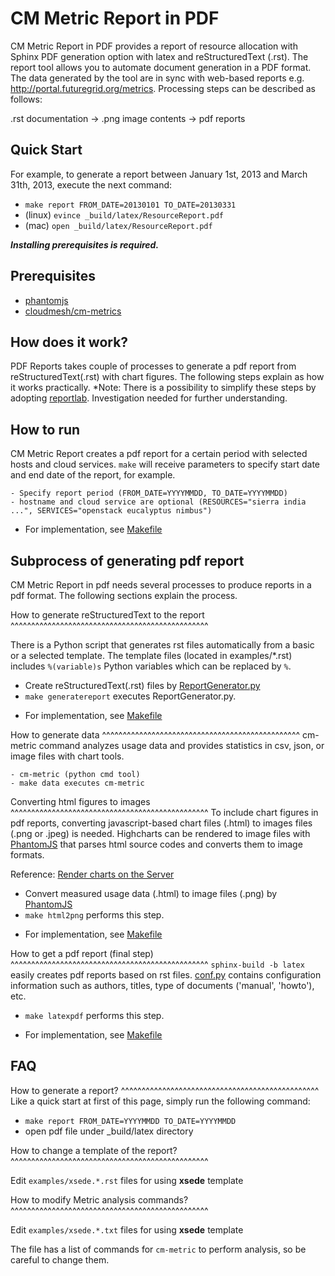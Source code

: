 CM Metric Report in PDF
===========================

CM Metric Report in PDF provides a report of resource allocation with Sphinx PDF generation option with latex and reStructuredText (.rst). The report tool allows you to automate document generation in a PDF format. The data generated by the tool are in sync with web-based reports e.g. http://portal.futuregrid.org/metrics. Processing steps can be described as follows:

.rst documentation -> .png image contents -> pdf reports

Quick Start
-------------
For example, to generate a report between January 1st, 2013 and March 31th, 2013, execute the next command:

- ```make report FROM_DATE=20130101 TO_DATE=20130331```
- (linux) ```evince _build/latex/ResourceReport.pdf```
- (mac) ```open _build/latex/ResourceReport.pdf```

***Installing prerequisites is required.***

Prerequisites
--------------
- [phantomjs](http://phantomjs.org/)
- [cloudmesh/cm-metrics](/)

How does it work?
------------------
PDF Reports takes couple of processes to generate a pdf report from reStructuredText(.rst) with chart figures. The following steps explain as how it works practically.
*Note: There is a possibility to simplify these steps by adopting [reportlab](https://bitbucket.org/rptlab/reportlab). Investigation needed for further understanding.


How to run
----------------

CM Metric Report creates a pdf report for a certain period with selected hosts and cloud services. ```make``` will receive parameters to specify start date and end date of the report, for example.

```
- Specify report period (FROM_DATE=YYYYMMDD, TO_DATE=YYYYMMDD)
- hostname and cloud service are optional (RESOURCES="sierra india ...", SERVICES="openstack eucalyptus nimbus")
```

* For implementation, see [Makefile](Makefile)

Subprocess of generating pdf report
-------------------------------------
CM Metric Report in pdf needs several processes to produce reports in a pdf format. The following sections explain the process.

How to generate reStructuredText to the report
^^^^^^^^^^^^^^^^^^^^^^^^^^^^^^^^^^^^^^^^^^^^^^^^

There is a Python script that generates rst files automatically from a basic or a selected template. The template files (located in examples/*.rst) includes ```%(variable)s``` Python variables which can be replaced by ```%```.

- Create reStructuredText(.rst) files by [ReportGenerator.py](ReportGenerator.py)
- ```make generatereport``` executes ReportGenerator.py.
* For implementation, see [Makefile](Makefile)

How to generate data
^^^^^^^^^^^^^^^^^^^^^^^^^^^^^^^^^^^^^^^^^^^^^^^^
cm-metric command analyzes usage data and provides statistics in csv, json, or image files with chart tools.

```
- cm-metric (python cmd tool)
- make data executes cm-metric
```

Converting html figures to images
^^^^^^^^^^^^^^^^^^^^^^^^^^^^^^^^^^^^^^^^^^^^^^^^
To include chart figures in pdf reports, converting javascript-based chart files (.html) to images files (.png or .jpeg) is needed. Highcharts can be rendered to image files with [PhantomJS](http://phantomjs.org/) that parses html source codes and converts them to image formats.

Reference: [Render charts on the Server](http://www.highcharts.com/component/content/article/2-news/52-serverside-generated-charts)


- Convert measured usage data (.html) to image files (.png) by [PhantomJS](http://phantomjs.org/)
- ```make html2png``` performs this step.
* For implementation, see [Makefile](Makefile)

How to get a pdf report (final step)
^^^^^^^^^^^^^^^^^^^^^^^^^^^^^^^^^^^^^^^^^^^^^^^^
```sphinx-build -b latex``` easily creates pdf reports based on rst files. [conf.py](/doc/pdf_reports/conf.py) contains configuration information such as authors, titles, type of documents ('manual', 'howto'), etc.
- ```make latexpdf``` performs this step.
* For implementation, see [Makefile](/doc/pdf_reports/Makefile)


FAQ
-----

How to generate a report?
^^^^^^^^^^^^^^^^^^^^^^^^^^^^^^^^^^^^^^^^^^^^^^^^
Like a quick start at first of this page, simply run the following command:

- ``make report FROM_DATE=YYYYMMDD TO_DATE=YYYYMMDD``
- open pdf file under _build/latex directory

How to change a template of the report?
^^^^^^^^^^^^^^^^^^^^^^^^^^^^^^^^^^^^^^^^^^^^^^^^

Edit ``examples/xsede.*.rst`` files for using **xsede** template

How to modify Metric analysis commands?
^^^^^^^^^^^^^^^^^^^^^^^^^^^^^^^^^^^^^^^^^^^^^^^^

Edit ``examples/xsede.*.txt`` files for using **xsede** template

The file has a list of commands for ``cm-metric`` to perform analysis, so be careful to change them.
